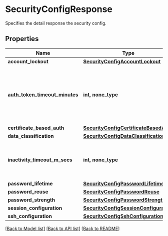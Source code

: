 # SecurityConfigResponse

Specifies the detail response the security config.

## Properties
Name | Type | Description | Notes
------------ | ------------- | ------------- | -------------
**account_lockout** | [**SecurityConfigAccountLockout**](SecurityConfigAccountLockout.md) |  | [optional] 
**auth_token_timeout_minutes** | **int, none_type** | Specifies the authentication token timeout in minutes. Applies both for API based access token and browser login cookie. | [optional] 
**certificate_based_auth** | [**SecurityConfigCertificateBasedAuth**](SecurityConfigCertificateBasedAuth.md) |  | [optional] 
**data_classification** | [**SecurityConfigDataClassification**](SecurityConfigDataClassification.md) |  | [optional] 
**inactivity_timeout_m_secs** | **int, none_type** | Specifies the UI inactivity timeout in milliseconds. Default value is 30 minutes. | [optional] 
**password_lifetime** | [**SecurityConfigPasswordLifetime**](SecurityConfigPasswordLifetime.md) |  | [optional] 
**password_reuse** | [**SecurityConfigPasswordReuse**](SecurityConfigPasswordReuse.md) |  | [optional] 
**password_strength** | [**SecurityConfigPasswordStrength**](SecurityConfigPasswordStrength.md) |  | [optional] 
**session_configuration** | [**SecurityConfigSessionConfiguration**](SecurityConfigSessionConfiguration.md) |  | [optional] 
**ssh_configuration** | [**SecurityConfigSshConfiguration**](SecurityConfigSshConfiguration.md) |  | [optional] 

[[Back to Model list]](../README.md#documentation-for-models) [[Back to API list]](../README.md#documentation-for-api-endpoints) [[Back to README]](../README.md)


